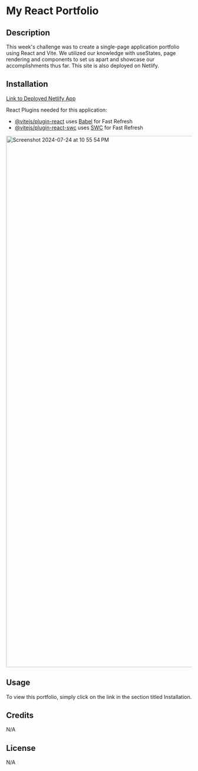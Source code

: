 # My React Portfolio

## Description

This week's challenge was to create a single-page application portfolio using React and Vite. We utilized our knowledge with useStates, page rendering and components to set us apart and showcase our accomplishments thus far. This site is also deployed on Netlify. 

## Installation

[Link to Deployed Netlify App](https://idyllic-yeot-e7f79b.netlify.app/)

React Plugins needed for this application:

- [@vitejs/plugin-react](https://github.com/vitejs/vite-plugin-react/blob/main/packages/plugin-react/README.md) uses [Babel](https://babeljs.io/) for Fast Refresh
- [@vitejs/plugin-react-swc](https://github.com/vitejs/vite-plugin-react-swc) uses [SWC](https://swc.rs/) for Fast Refresh


<img width="1440" alt="Screenshot 2024-07-24 at 10 55 54 PM" src="https://github.com/user-attachments/assets/a647f85a-4156-4102-8400-99fd2b0db1f8">



## Usage

To view this portfolio, simply click on the link in the section titled Installation. 

## Credits

N/A

## License

N/A
